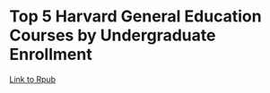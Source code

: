 # Top 5 Harvard General Education Courses by Undergraduate Enrollment

[Link to Rpub](http://rpubs.com/cvendler/top-5-Harvard-gened-courses)
